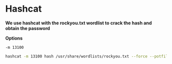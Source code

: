 # Hashcat

**We use hashcat with the rockyou.txt wordlist to crack the hash and obtain the password**



**Options**

```
-m 13100
```

```bash
hashcat -m 13100 hash /usr/share/wordlists/rockyou.txt --force --potfile-disable
```
